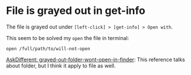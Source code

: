 # File is grayed out in get-info

The file is grayed out under `[left-click] > [get-info] > Open with`.

This seem to be solved my `open` the file in terminal:

```
open /full/path/to/will-not-open
```


[AskDifferent: grayed-out-folder-wont-open-in-finder](https://apple.stackexchange.com/a/332292/282542):
 This reference talks about folder, but I think it apply to file as well.

